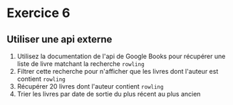 # Exercice 6

## Utiliser une api externe
1. Utilisez la documentation de l'api de Google Books pour récupérer une liste de livre matchant la recherche `rowling`
2. Filtrer cette recherche pour n'afficher que les livres dont l'auteur est contient `rowling`
3. Récupérer 20 livres dont l'auteur contient `rowling`
4. Trier les livres par date de sortie du plus récent au plus ancien